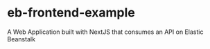 # eb-frontend-example
A Web Application built with NextJS that consumes an API on Elastic Beanstalk
